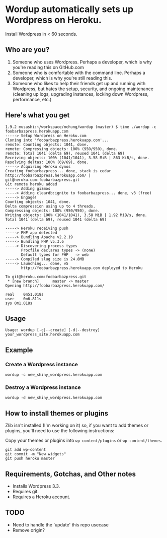 # Wordup automatically sets up Wordpress on Heroku.

Install Wordpress in < 60 seconds.

## Who are you?

1. Someone who uses Wordpress. Perhaps a developer, which is why you're reading this on GitHub.com
2. Someone who is comfortable with the command line. Perhaps a developer, which is why you're still reading this.
3. Someone who likes to help their friends get up and running with Wordpress, but hates the setup, security, and ongoing maintenance (cleaning up logs, upgrading instances, locking down Wordpress, performance, etc.)

## Here's what you get

```
1.9.2 musashi:~/workspace/mchung/wordup (master) $ time ./wordup -c foobarbazpress.herokuapp.com
-----> Setup Wordpress on Heroku.com
Cloning into 'foobarbazpress.herokuapp.com'...
remote: Counting objects: 1041, done.
remote: Compressing objects: 100% (950/950), done.
remote: Total 1041 (delta 69), reused 1041 (delta 69)
Receiving objects: 100% (1041/1041), 3.58 MiB | 863 KiB/s, done.
Resolving deltas: 100% (69/69), done.
-----> Acquiring Heroku dynos
Creating foobarbazpress... done, stack is cedar
http://foobarbazpress.herokuapp.com/ | git@heroku.com:foobarbazpress.git
Git remote heroku added
-----> Adding gizmos
-----> Adding cleardb:ignite to foobarbazpress... done, v3 (free)
-----> Engage!
Counting objects: 1041, done.
Delta compression using up to 4 threads.
Compressing objects: 100% (950/950), done.
Writing objects: 100% (1041/1041), 3.58 MiB | 1.92 MiB/s, done.
Total 1041 (delta 69), reused 1041 (delta 69)

-----> Heroku receiving push
-----> PHP app detected
-----> Bundling Apache v2.2.19
-----> Bundling PHP v5.3.6
-----> Discovering process types
       Procfile declares types -> (none)
       Default types for PHP   -> web
-----> Compiled slug size is 24.8MB
-----> Launching... done, v5
       http://foobarbazpress.herokuapp.com deployed to Heroku

To git@heroku.com:foobarbazpress.git
 * [new branch]      master -> master
Opening http://foobarbazpress.herokuapp.com/

real	0m51.018s
user	0m6.811s
sys	0m1.018s
```

## Usage

    Usage: wordup [-c|--create] [-d|--destroy] your_wordpress_site.herokuapp.com

## Example

### Create a Wordpress instance

    wordup -c new_shiny_wordpress.herokuapp.com

### Destroy a Wordpress instance

    wordup -d new_shiny_wordpress.herokuapp.com

## How to install themes or plugins

Zlib isn't installed (I'm working on it) so, if you want to add themes or plugins, you'll need to use the following instructions:

Copy your themes or plugins into `wp-content/plugins` or `wp-content/themes`.

    git add wp-content
    git commit -m "New widgets"
    git push heroku master

## Requirements, Gotchas, and Other notes

* Installs Wordpress 3.3.
* Requires git.
* Requires a Heroku account.


## TODO

* Need to handle the 'update' this repo usecase
* Remove origin?
